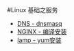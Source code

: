 <!--
 * @Description:
 * @Author: 焦国峰
 * @Github: https://github.com/clement-jiao
 * @Date: 2019-08-13 23:39:32
 * @LastEditors: clement-jiao
 * @LastEditTime: 2019-08-14 01:47:02
 -->
#Linux 基础之服务

- [DNS - dnsmasq](./dnsmasq.md)
- [NGINX - 编译安装](./complieNginx.md)
- [lamp - yum安装](./lamp.md)
